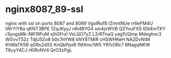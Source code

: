 # nginx8087_89-ssl
nginx with ssl on ports 8087 and 8089
VgoIRufB
IZmntNUe
rr6eFM4U
IWrYIYBa
qKNT3BPE
1ZqJKyyJ
n6i48YG4
sm4jxWVB
QZYouFXS
tDbEmTKY
r3yugsMk
iNK19FuM
xjhGFrzI
VsLQO7yZ
L2rRTnaQ
yag1UQmp
Mdeghvc3
WGvvT52z
TdjU5Zo8
b0c7nYW8
kNY8TMiR
cHSWHKeH
NA2DvNtM
KhWaTK5B
qGRs2dXS
KnQbPpxR
fMXmc1W5
YR1v0Rc7
BNagqNKW
T6uyY4CJ
rKlRvNV4
QrO3zPgL
